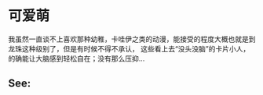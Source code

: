 # 可爱萌

我虽然一直谈不上喜欢那种幼稚，卡哇伊之类的动漫，能接受的程度大概也就是到龙珠这种级别了，但是有时候不得不承认， 这些看上去“没头没脑”的卡片小人， 的确能让大脑感到轻松自在；没有那么压抑...

See:
---

